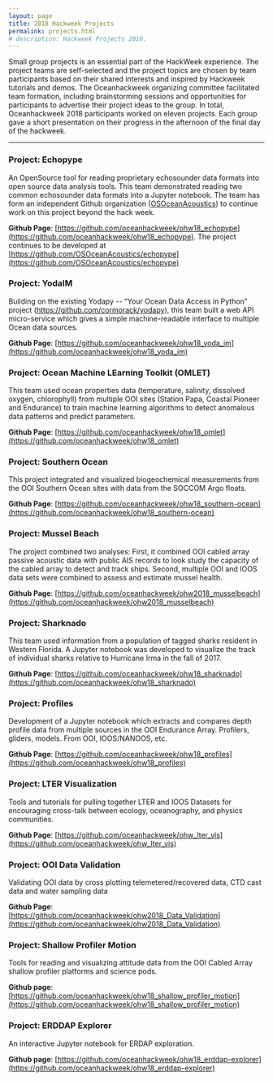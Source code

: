 ```yaml
---
layout: page
title: 2018 Hackweek Projects
permalink: projects.html
# description: Hackweek Projects 2018.
---
```


Small group projects is an essential part of the HackWeek experience. The project teams are self-selected and the project topics are chosen by team participants based on their shared interests and inspired by Hackweek tutorials and demos. The Oceanhackweek organizing committee facilitated team formation, including brainstorming sessions and opportunities for participants to advertise their project ideas to the group. In total, Oceanhackweek 2018 participants worked on eleven projects. Each group gave a short presentation on their progress in the afternoon of the final day of the hackweek.


---

### Project: Echopype

An OpenSource tool for reading proprietary echosounder data formats into open source data analysis tools. This team demonstrated reading two common echosounder data formats into a Jupyter notebook. The team has form an independent Github organization ([OSOceanAcoustics](https://github.com/OSOceanAcoustics)) to continue work on this project beyond the hack week.

**Github Page**: [https://github.com/oceanhackweek/ohw18_echopype](https://github.com/oceanhackweek/ohw18_echopype). The project continues to be developed at [https://github.com/OSOceanAcoustics/echopype](https://github.com/OSOceanAcoustics/echopype)


### Project: YodaIM

Building on the existing Yodapy -- “Your Ocean Data Access in Python” project (https://github.com/cormorack/yodapy), this team built a web API micro-service which gives a simple machine-readable interface to multiple Ocean data sources.

**Github Page**: [https://github.com/oceanhackweek/ohw18_yoda_im](https://github.com/oceanhackweek/ohw18_yoda_im)


### Project: Ocean Machine LEarning Toolkit (OMLET)

This team used ocean properties data (temperature, salinity, dissolved oxygen, chlorophyll) from multiple OOI sites (Station Papa, Coastal Pioneer and Endurance) to train machine learning algorithms to detect anomalous data patterns and predict parameters.

**Github Page**: [https://github.com/oceanhackweek/ohw18_omlet](https://github.com/oceanhackweek/ohw18_omlet)


### Project:  Southern Ocean

This project integrated and visualized biogeochemical measurements from the OOI Southern Ocean sites with data from the SOCCOM Argo floats.

**Github Page**: [https://github.com/oceanhackweek/ohw18_southern-ocean](https://github.com/oceanhackweek/ohw18_southern-ocean)


### Project:  Mussel Beach

The project combined two analyses:  First, it combined OOI cabled array passive acoustic data with public AIS records to look study the capacity of the cabled array to detect and track ships.   Second, multiple OOI and IOOS data sets were combined to assess and estimate mussel health.

**Github Page**: [https://github.com/oceanhackweek/ohw2018_musselbeach](https://github.com/oceanhackweek/ohw2018_musselbeach)


### Project:  Sharknado

This team used information from a population of tagged sharks resident in Western Florida.   A Jupyter notebook was developed to visualize the track of individual sharks relative to Hurricane Irma in the fall of 2017.

**Github Page**: [https://github.com/oceanhackweek/ohw18_sharknado](https://github.com/oceanhackweek/ohw18_sharknado)


### Project:  Profiles

Development of a Jupyter notebook which extracts and compares depth profile data from multiple sources in the OOI Endurance Array. Profilers, gliders, models. From OOI, IOOS/NANOOS, etc.

**Github Page**: [https://github.com/oceanhackweek/ohw18_profiles](https://github.com/oceanhackweek/ohw18_profiles)


### Project:  LTER Visualization

Tools and tutorials for pulling together LTER and IOOS Datasets for encouraging cross-talk between ecology, oceanography, and physics communities.

**Github Page**: [https://github.com/oceanhackweek/ohw_lter_vis](https://github.com/oceanhackweek/ohw_lter_vis)


### Project:  OOI Data Validation

Validating OOI data by cross plotting telemetered/recovered data, CTD cast data and water sampling data

**Github Page**: [https://github.com/oceanhackweek/ohw2018_Data_Validation](https://github.com/oceanhackweek/ohw2018_Data_Validation)


### Project: Shallow Profiler Motion

Tools for reading and visualizing attitude data from the OOI Cabled Array shallow profiler platforms and science pods.

**Github page**: [https://github.com/oceanhackweek/ohw18_shallow_profiler_motion](https://github.com/oceanhackweek/ohw18_shallow_profiler_motion)


### Project:  ERDDAP Explorer

An interactive Jupyter notebook for ERDAP exploration.

**Github page**: [https://github.com/oceanhackweek/ohw18_erddap-explorer](https://github.com/oceanhackweek/ohw18_erddap-explorer)
